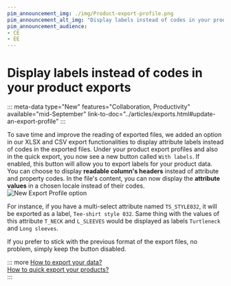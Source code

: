 ```yaml
---
pim_announcement_img: ./img/Product-export-profile.png
pim_announcement_alt_img: "Display labels instead of codes in your product exports"
pim_announcement_audience:
- CE
- EE
---
```


# Display labels instead of codes in your product exports
::: meta-data type="New" features="Collaboration, Productivity" available="mid-September" link-to-doc="../articles/exports.html#update-an-export-profile"
:::

To save time and improve the reading of exported files, we added an option in our XLSX and CSV export functionalities to display attribute labels instead of codes in the exported files. Under your product export profiles and also in the quick export, you now see a new button called `With labels`. If enabled, this button will allow you to export labels for your product data. You can choose to display **readable column's headers** instead of attribute and property codes. In the file's content, you can now display the **attribute values** in a chosen locale instead of their codes.  
![New Export Profile option](../img/Product-export-profile.png)

For instance, if you have a multi-select attribute named `TS_STYLE032`, it will be exported as a label, `Tee-shirt style 032`.
Same thing with the values of this attribute `T_NECK` and `L_SLEEVES` would be displayed as labels `Turtleneck` and `Long sleeves`.

If you prefer to stick with the previous format of the export files, no problem, simply keep the button disabled.

::: more
[How to export your data?](../articles/exports.html)  
[How to quick export your products?](../articles/quick-export.html)   
:::
